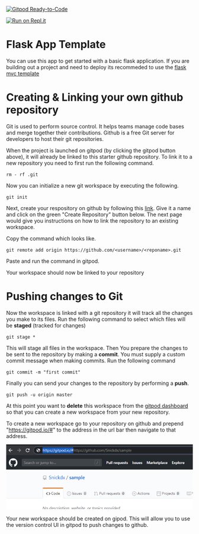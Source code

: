 [![Gitpod Ready-to-Code](https://img.shields.io/badge/Gitpod-Ready--to--Code-blue?logo=gitpod)](https://gitpod.io/#https://github.com/uwidcit/2021le2.git) 

[![Run on Repl.it](https://repl.it/badge/github/uwidcit/info2602ps)](https://repl.it/github/uwidcit/2021le2)

# Flask App Template
You can use this app to get started with a basic flask application. If you are building out a project and need to deploy its recommeded to use the [flask mvc template](https://github.com/uwidcit/flaskmvc)

# Creating & Linking your own github repository
Git is used to perform source control. It helps teams manage code bases and merge together their contributions.
Github is a free Git server for developers to host their git repositories.

When the project is launched on gitpod (by clicking the gitpod button above), it will already be linked to this starter github repository. To link it to a new repository you need to first run the following command.

```
rm - rf .git
```
Now you can initialize a new git workspace by executing the following.


```
git init
```

Next, create your respository on github by following this [link](https://github.com/new). Give it a name and click on the green "Create Repository" button below.
The next page would give you instructions on how to link the repository to an existing workspace.

Copy the command which looks like.

```
git remote add origin https://github.com/<username>/<reponame>.git
```
Paste and run the command in gitpod.

Your workspace should now be linked to your repository

# Pushing changes to Git
Now the workspace is linked with a git repository it will track all the changes you make to its files.
Run the following command to select which files will be **staged** (tracked for changes)

```
git stage *
```

This will stage all files in the workspace.
Then You prepare the changes to be sent to the repository by making a **commit**. You must supply a custom commit message when making commits.
Run the following command

```
git commit -m "first commit"
```

Finally you can send your changes to the repository by performing a **push**.

```
git push -u origin master
```
At this point you want to **delete** this workspace from the [gitpod dashboard](https://gitpod.io/workspaces/) so that you can create a new workspace from your new repository. 

To create a new workspace go to your repository on github and prepend "https://gitpod.io/#" to the address in the url bar then navigate to that address.

![Editing Address bar](/img/url.png)

Your new workspace should be created on gipod. This will allow you to use the version control UI in gitpod to push changes to github.
